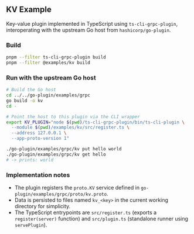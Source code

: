 ## KV Example

Key-value plugin implemented in TypeScript using `ts-cli-grpc-plugin`, interoperating with the upstream Go host from `hashicorp/go-plugin`.

### Build

```bash
pnpm --filter ts-cli-grpc-plugin build
pnpm --filter @examples/kv build
```

### Run with the upstream Go host

```bash
# Build the Go host
cd ../../go-plugin/examples/grpc
go build -o kv
cd -

# Point the host to this plugin via the CLI wrapper
export KV_PLUGIN="node $(pwd)/ts-cli-grpc-plugin/bin/ts-cli-plugin \
  --module $(pwd)/examples/kv/src/register.ts \
  --address 127.0.0.1 \
  --app-proto-version 1"

./go-plugin/examples/grpc/kv put hello world
./go-plugin/examples/grpc/kv get hello
# -> prints: world
```

### Implementation notes

- The plugin registers the `proto.KV` service defined in `go-plugin/examples/grpc/proto/kv.proto`.
- Data is persisted to files named `kv_<key>` in the current working directory for simplicity.
- The TypeScript entrypoints are `src/register.ts` (exports a `register(server)` function) and `src/plugin.ts` (standalone runner using `servePlugin`).

